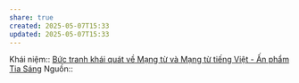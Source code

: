 ```yaml
---
share: true
created: 2025-05-07T15:33
updated: 2025-05-07T15:33
---
```

Khái niệm:: 
[Bức tranh khái quát về Mạng từ và Mạng từ tiếng Việt - Ấn phẩm Tia Sáng](https://tiasang.com.vn/doi-moi-sang-tao/buc-tranh-khai-quat-ve-mang-tu-va-mang-tu-tieng-viet-10738/)
Nguồn:: 